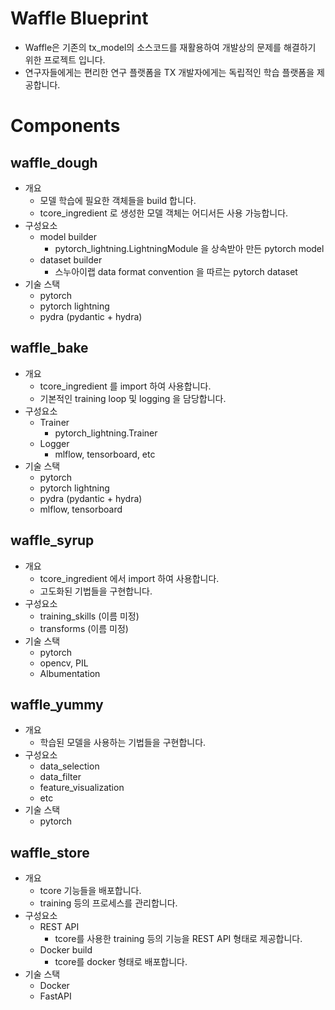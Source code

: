 # Waffle Blueprint
- Waffle은 기존의 tx_model의 소스코드를 재활용하여 개발상의 문제를 해결하기 위한 프로젝트 입니다.
- 연구자들에게는 편리한 연구 플랫폼을 TX 개발자에게는 독립적인 학습 플랫폼을 제공합니다.

# Components
## waffle_dough
- 개요
    - 모델 학습에 필요한 객체들을 build 합니다.
    - tcore_ingredient 로 생성한 모델 객체는 어디서든 사용 가능합니다.
- 구성요소
    - model builder
        - pytorch_lightning.LightningModule 을 상속받아 만든 pytorch model
    - dataset builder
        - 스누아이랩 data format convention 을 따르는 pytorch dataset
- 기술 스택
    - pytorch
    - pytorch lightning
    - pydra (pydantic + hydra)
## waffle_bake
- 개요
    - tcore_ingredient 를 import 하여 사용합니다.
    - 기본적인 training loop 및 logging 을 담당합니다.
- 구성요소
    - Trainer
        - pytorch_lightning.Trainer
    - Logger
        - mlflow, tensorboard, etc
- 기술 스택
    - pytorch
    - pytorch lightning
    - pydra (pydantic + hydra)
    - mlflow, tensorboard
## waffle_syrup
- 개요
    - tcore_ingredient 에서 import 하여 사용합니다.
    - 고도화된 기법들을 구현합니다.
- 구성요소
    - training_skills (이름 미정)
    - transforms (이름 미정)
- 기술 스택
    - pytorch
    - opencv, PIL
    - Albumentation
## waffle_yummy
- 개요
    - 학습된 모델을 사용하는 기법들을 구현합니다.
- 구성요소
    - data_selection
    - data_filter
    - feature_visualization
    - etc
- 기술 스택
    - pytorch
## waffle_store
- 개요
    - tcore 기능들을 배포합니다.
    - training 등의 프로세스를 관리합니다.
- 구성요소
    - REST API
        - tcore를 사용한 training 등의 기능을 REST API 형태로 제공합니다.
    - Docker build
        - tcore를 docker 형태로 배포합니다.
- 기술 스택
    - Docker
    - FastAPI
